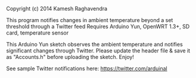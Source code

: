 Copyright (c) 2014 Kamesh Raghavendra

This program notifies changes in ambient temperature beyond a
set threshold through a Twitter feed
Requires Arduino Yun, OpenWRT 1.3+, SD card, temperature sensor

This Arduino Yun sketch observes the ambient temperature and notifies
significant changes through Twitter. Please update the header file &
save it as "Accounts.h" before uploading the sketch. Enjoy!

See sample Twitter notifications here: https://twitter.com/arduinal
